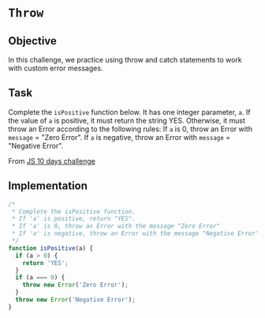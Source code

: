 # `Throw`

## Objective

In this challenge, we practice using throw and catch statements to work with custom error messages.

## Task

Complete the `isPositive` function below. It has one integer parameter, `a`. If the value of `a` is positive, it must return the string YES. Otherwise, it must throw an Error according to the following rules:
If `a` is 0, throw an Error with `message` = "Zero Error".
If `a` is negative, throw an Error with `message` = "Negative Error".

From [JS 10 days challenge](https://www.hackerrank.com/challenges/js10-throw/problem)

## Implementation

```javascript
/*
 * Complete the isPositive function.
 * If 'a' is positive, return "YES".
 * If 'a' is 0, throw an Error with the message "Zero Error"
 * If 'a' is negative, throw an Error with the message "Negative Error"
 */
function isPositive(a) {
  if (a > 0) {
    return 'YES';
  }
  if (a === 0) {
    throw new Error('Zero Error');
  }
  throw new Error('Negative Error');
}

```
